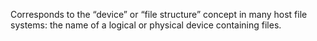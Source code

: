  



Corresponds to the “device” or “file structure” concept in many host file systems: the name of a logical or physical device containing files. 



